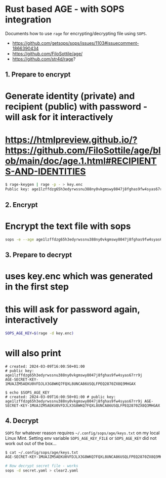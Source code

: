 # Rust based AGE - with SOPS integration

Documents how to use `rage` for encrypting/decrypting file using `SOPS`.

- https://github.com/getsops/sops/issues/1103#issuecomment-1866390434
- https://github.com/FiloSottile/age/
- https://github.com/str4d/rage?

## 1. Prepare to encrypt
# Generate identity (private) and recipient (public) with password - will ask for it interactively
# https://htmlpreview.github.io/?https://github.com/FiloSottile/age/blob/main/doc/age.1.html#RECIPIENTS-AND-IDENTITIES

```bash
$ rage-keygen | rage -p - > key.enc
Public key: age1lzffdzg65h3edyrwssnu388ny0vkgmswy8047j8fghas9fw4syas67rr9j
```
## 2. Encrypt
# Encrypt the text file with sops

```bash
sops -e --age age1lzffdzg65h3edyrwssnu388ny0vkgmswy8047j8fghas9fw4syas67rr9j text-clear.yaml > secret.yaml
```

## 3. Prepare to decrypt
# uses key.enc which was generated in the first step
# this will ask for password again, interactively

```bash
SOPS_AGE_KEY=$(rage -d key.enc)
```

# will also print

```
# created: 2024-03-09T16:00:50+01:00
# public key: age1lzffdzg65h3edyrwssnu388ny0vkgmswy8047j8fghas9fw4syas67rr9j
AGE-SECRET-KEY-1MUAJZM5AEKU0VFDJLX3G8WKQ7FQXL8UNCA86USQLFPEQ2870ZX8Q3MHGAX
```

```
$ echo $SOPS_AGE_KEY
# created: 2024-03-09T16:00:50+01:00 # public key: age1lzffdzg65h3edyrwssnu388ny0vkgmswy8047j8fghas9fw4syas67rr9j AGE-SECRET-KEY-1MUAJZM5AEKU0VFDJLX3G8WKQ7FQXL8UNCA86USQLFPEQ2870ZX8Q3MHGAX
```

## 4. Decrypt

`SOPS` for whatever reason requires `~/.config/sops/age/keys.txt` on my local Linux Mint. 
Setting env variable `SOPS_AGE_KEY_FILE` or `SOPS_AGE_KEY` did not work out out of the box...

```bash
$ cat ~/.config/sops/age/keys.txt
AGE-SECRET-KEY-1MUAJZM5AEKU0VFDJLX3G8WKQ7FQXL8UNCA86USQLFPEQ2870ZX8Q3MHGAX

# Now decrypt secret file - works
sops -d secret.yaml > clear2.yaml
```

